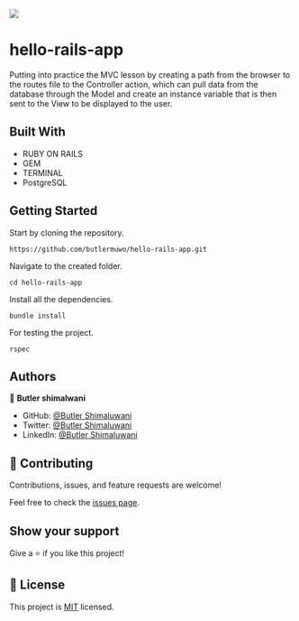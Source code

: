 ![](https://img.shields.io/badge/RubyOnRails-HelloRailsApp-brown)

# hello-rails-app

Putting into practice the MVC lesson by creating a path from the browser to the routes file to the Controller action, which can pull data from the database through the Model and create an instance variable that is then sent to the View to be displayed to the user.

## Built With

- RUBY ON RAILS
- GEM
- TERMINAL
- PostgreSQL

## Getting Started

Start by cloning the repository.

`https://github.com/butlermuwo/hello-rails-app.git`

Navigate to the created folder.

`cd hello-rails-app`

Install all the dependencies.

`bundle install`

For testing the project.

```
rspec
```
## Authors

👤 **Butler shimalwani**

- GitHub: [@Butler Shimaluwani](https://github.com/butlermuwo)
- Twitter: [@Butler Shimaluwani](https://twitter.com/ButlerMuwo/)
- LinkedIn: [@Butler Shimaluwani](https://www.linkedin.com/in/butlermuwo)

## 🤝 Contributing

Contributions, issues, and feature requests are welcome!

Feel free to check the [issues page](https://github.com/BenjaminSemah/ruby-catalogue-app/issues).

## Show your support

Give a ⭐️ if you like this project!

## 📝 License

This project is [MIT](./MIT.md) licensed.

